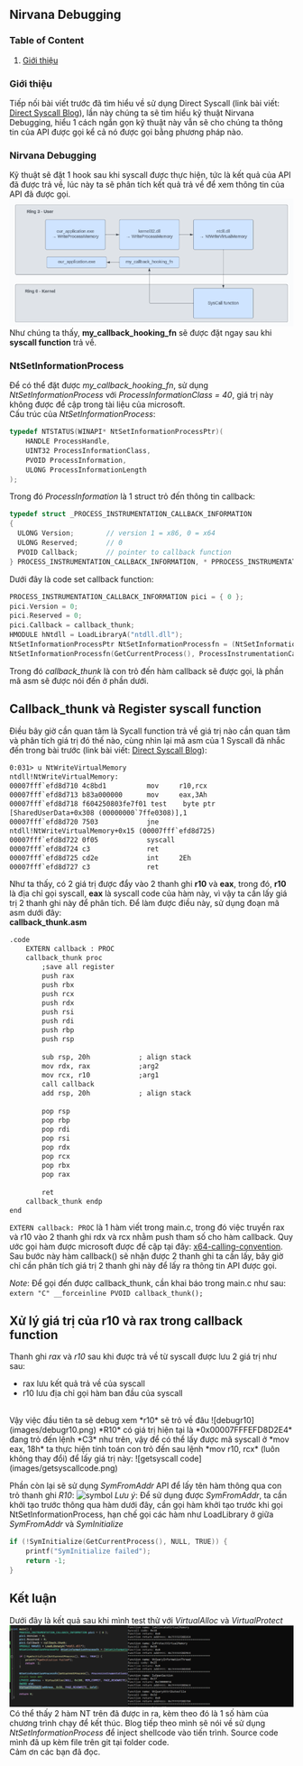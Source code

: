 ## Nirvana Debugging

### Table of Content
1. [Giới thiệu](#giới-thiệu)


### Giới thiệu <a name = "giới-thiệu"></a>
Tiếp nối bài viết trước đã tìm hiểu về sử dụng Direct Syscall (link bài viết: [Direct Syscall Blog](https://github.com/vuongle-vigo/WinMalHack-Blog/blob/main/Bypass%20AV%20Hook%20-%20Direct%20Syscall/Bypass%20AV%20Hooking%20with%20Direct%20Syscall.md)), lần này chúng ta sẽ tìm hiểu kỹ thuật Nirvana Debugging, hiểu 1 cách ngắn gọn kỹ thuật này vẫn sẽ cho chúng ta thông tin của API được gọi kể cả nó được gọi bằng phương pháp nào.

### Nirvana Debugging
Kỹ thuật sẽ đặt 1 hook sau khi syscall được thực hiện, tức là kết quả của API đã được trả về, lúc này ta sẽ phân tích kết quả trả về để xem thông tin của API đã được gọi.
![Flow call API and return callback](images/map.png)
</br>
Như chúng ta thấy, **my_callback_hooking_fn** sẽ được đặt ngay sau khi **syscall function** trả về. 

### NtSetInformationProcess
Để có thể đặt được *my_callback_hooking_fn*, sử dụng *NtSetInformationProcess* với *ProcessInformationClass = 40*, giá trị này không được đề cập trong tài liệu của microsoft.
</br>
Cấu trúc của *NtSetInformationProcess*:
```c
typedef NTSTATUS(WINAPI* NtSetInformationProcessPtr)(
	HANDLE ProcessHandle,
	UINT32 ProcessInformationClass,
	PVOID ProcessInformation,
	ULONG ProcessInformationLength
);
```
Trong đó *ProcessInformation* là 1 struct trỏ đến thông tin callback:
```c
typedef struct _PROCESS_INSTRUMENTATION_CALLBACK_INFORMATION 
{
  ULONG Version;		// version 1 = x86, 0 = x64
  ULONG Reserved;		// 0
  PVOID Callback;		// pointer to callback function
} PROCESS_INSTRUMENTATION_CALLBACK_INFORMATION, * PPROCESS_INSTRUMENTATION_CALLBACK_INFORMATION;

```
Dưới đây là code set callback function:
```c
PROCESS_INSTRUMENTATION_CALLBACK_INFORMATION pici = { 0 };
pici.Version = 0;
pici.Reserved = 0;
pici.Callback = callback_thunk;
HMODULE hNtdll = LoadLibraryA("ntdll.dll");
NtSetInformationProcessPtr NtSetInformationProcessfn = (NtSetInformationProcessPtr)GetProcAddress(hNtdll, "NtSetInformationProcess");
NtSetInformationProcessfn(GetCurrentProcess(), ProcessInstrumentationCallback, &pici, sizeof(pici));
```
Trong đó *callback_thunk* là con trỏ đến hàm callback sẽ được gọi, là phần mã asm sẽ được nói đến ở phần dưới.

## Callback_thunk và Register syscall function
Điều bây giờ cần quan tâm là Sycall function trả về giá trị nào cần quan tâm và 
phân tích giá trị đó thế nào, cùng nhìn lại mã asm của 1 Syscall đã nhắc đến trong bài trước  (link bài viết: [Direct Syscall Blog](https://github.com/vuongle-vigo/WinMalHack-Blog/blob/main/Bypass%20AV%20Hook%20-%20Direct%20Syscall/Bypass%20AV%20Hooking%20with%20Direct%20Syscall.md)):
</br>
```
0:031> u NtWriteVirtualMemory
ntdll!NtWriteVirtualMemory:
00007fff`efd8d710 4c8bd1          mov     r10,rcx
00007fff`efd8d713 b83a000000      mov     eax,3Ah
00007fff`efd8d718 f604250803fe7f01 test    byte ptr [SharedUserData+0x308 (00000000`7ffe0308)],1
00007fff`efd8d720 7503            jne     ntdll!NtWriteVirtualMemory+0x15 (00007fff`efd8d725)
00007fff`efd8d722 0f05            syscall
00007fff`efd8d724 c3              ret
00007fff`efd8d725 cd2e            int     2Eh
00007fff`efd8d727 c3              ret
```
Như ta thấy, có 2 giá trị được đẩy vào 2 thanh ghi **r10** và **eax**, trong đó, **r10** là địa chỉ gọi syscall, **eax** là syscall code của hàm này, vì vậy ta cần lấy giá trị 2 thanh
ghi này để phân tích. Để làm được điều này, sử dụng đoạn mã asm dưới đây:
</br>
**callback_thunk.asm**
```
.code
    EXTERN callback : PROC
	callback_thunk proc
        ;save all register
		push rax       
        push rbx       
        push rcx       
        push rdx       
        push rsi       
        push rdi       
        push rbp       
        push rsp

        sub rsp, 20h            ; align stack
        mov rdx, rax            ;arg2
        mov rcx, r10            ;arg1
        call callback
        add rsp, 20h            ; align stack

        pop rsp        
        pop rbp        
        pop rdi        
        pop rsi        
        pop rdx        
        pop rcx        
        pop rbx        
        pop rax

		ret
	callback_thunk endp
end
```
```EXTERN callback: PROC``` là 1 hàm viết trong main.c, trong đó việc truyền rax và r10 vào 2 thanh ghi rdx và rcx nhằm push tham số cho hàm callback. Quy ước gọi hàm được microsoft được đề cập tại đây: 
[x64-calling-convention](https://learn.microsoft.com/en-us/cpp/build/x64-calling-convention?view=msvc-170). Sau bước này hàm callback() sẽ nhận được 2 thanh ghi ta cần lấy, bây giờ chỉ cần phân tích giá trị
2 thanh ghi này để lấy ra thông tin API được gọi.

*Note*: Để gọi đến được callback_thunk, cần khai báo trong main.c như sau: 
</br>
```extern "C" __forceinline PVOID callback_thunk();```

## Xử lý giá trị của r10 và rax trong callback function
Thanh ghi *rax* và *r10* sau khi được trả về từ syscall được lưu 2 giá trị như sau:
</br>
- rax lưu kết quả trả về của syscall</br>
- r10 lưu địa chỉ gọi hàm ban đầu của syscall
</br>
Vậy việc đầu tiên ta sẽ debug xem *r10* sẽ trỏ về đâu
![debugr10](images/debugr10.png)
*R10* có giá trị hiện tại là *0x00007FFFEFD8D2E4* đang trỏ đến lệnh *C3* như trên, vậy để có thể lấy được mã syscall ở *mov eax, 18h* ta thực hiện tính toán con trỏ đến sau lệnh *mov r10, rcx* (luôn không
	thay đổi) để lấy giá trị này:
![getsyscall code](images/getsyscallcode.png)

Phần còn lại sẽ sử dụng *SymFromAddr* API để lấy tên hàm thông qua con trỏ thanh ghi *R10*:
![symbol](images/symbol.png)
*Lưu ý*: Để sử dụng được *SymFromAddr*, ta cần khởi tạo trước thông qua hàm dưới đây, cần gọi hàm khởi tạo trước khi gọi NtSetInformationProcess, hạn chế gọi các hàm như LoadLibrary ở giữa *SymFromAddr* và *SymInitialize*
```c
if (!SymInitialize(GetCurrentProcess(), NULL, TRUE)) {
	printf("SymInitialize failed");
	return -1;
}
```
## Kết luận
Dưới đây là kết quả sau khi mình test thử với *VirtualAlloc* và *VirtualProtect*
![result](images/result.png)
Có thể thấy 2 hàm NT trên đã được in ra, kèm theo đó là 1 số hàm của chương trình chạy để kết thúc. Blog tiếp theo mình sẽ nói về sử dụng *NtSetInformationProcess* để inject shellcode vào tiến trình.
Source code mình đã up kèm file trên git tại folder code.
</br>Cảm ơn các bạn đã đọc.